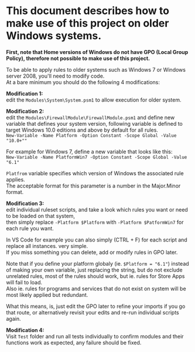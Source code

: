 # This document describes how to make use of this project on older Windows systems.

**First, note that Home versions of Windows do not have GPO (Local Group Policy), therefore not possible to make use of this project.**

To be able to apply rules to older systems such as Windows 7 or Windows server 2008, you'll need to modify code.\
At a bare minimum you should do the following 4 modifications:

**Modification 1:**\
edit the `Modules\System\System.psm1` to allow execution for older system.

**Modification 2:**\
edit the `Modules\FirewallModule\FirewallModule.psm1` and define new variable that defines your system version, following variable is defined to target Windows 10.0 editions and above by default for all rules.\
```New-Variable -Name Platform -Option Constant -Scope Global -Value "10.0+""```

For example for Windows 7, define a new variable that looks like this:\
```New-Variable -Name PlatformWin7 -Option Constant -Scope Global -Value "6.1"```

`Platfrom` variable specifies which version of Windows the associated rule applies.\
The acceptable format for this parameter is a number in the Major.Minor format.

**Modification 3:**\
edit individual ruleset scripts, and take a look which rules you want or need to be loaded on that system,\
then simply replace ```-Platform $Platform``` with ```-Platform $PatformWin7``` for each rule you want.

In VS Code for example you can also simply (CTRL + F) for each script and replace all instances. very simple.\
If you miss something you can delete, add or modify rules in GPO later.

Note that if you define your platform globaly (ie. ```$Platform = "6.1"```) instead of making your own variable, just replacing the string, but do not exclude unrelated rules, most of the rules should work, but ie. rules for Store Apps will fail to load.\
Also ie. rules for programs and services that do not exist on system will be most likely applied but redundant.

What this means, is, just edit the GPO later to refine your imports if you go that route, or alternatively revisit your edits and re-run individual scripts again.

**Modification 4:**\
Visit `Test` folder and run all tests individually to confirm modules and their functions work as expected, any failure should be fixed.
